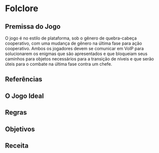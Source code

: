 # Folclore

## Premissa do Jogo
 O jogo é no estilo de plataforma, sob o gênero de quebra-cabeça cooperativo, com uma mudança de gênero na última fase para ação cooperativo. Ambos os jogadores devem se comunicar em VoIP para solucionarem os enigmas que são apresentados e que bloqueiam seus caminhos para objetos necessários para a transição de níveis e que serão úteis para o combate na última fase contra um chefe.

## Referências 


## O Jogo Ideal


## Regras


## Objetivos


## Receita
